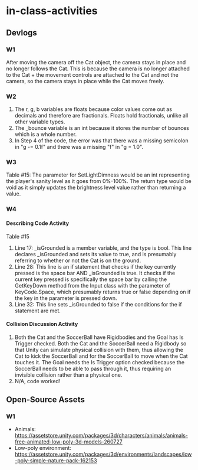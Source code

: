 # in-class-activities
## Devlogs
### W1
After moving the camera off the Cat object, the camera stays in place and no longer follows the Cat. This is because the camera is no longer attached to the Cat + the movement controls are attached to the Cat and not the camera, so the camera stays in place while the Cat moves freely.

### W2
1. The r, g, b variables are floats because color values come out as decimals and therefore are fractionals. Floats hold fractionals, unlike all other variable types.
2. The _bounce variable is an int because it stores the number of bounces which is a whole number. 
3. In Step 4 of the code, the error was that there was a missing semicolon in "g -= 0.1f" and there was a missing "f" in "g = 1.0".

### W3
Table #15: The parameter for SetLightDimness would be an int representing the player's sanity level as it goes from 0%-100%. The return type would be void as it simply updates the brightness level value rather than returning a value.

### W4
#### Describing Code Activity
Table #15

1. Line 17: _isGrounded is a member variable, and the type is bool. This line declares _isGrounded and sets its value to true, and is presumably referring to whether or not the Cat is on the ground.
2. Line 28: This line is an if statement that checks if the key currently pressed is the space bar AND _isGrounded is true. It checks if the current key pressed is specifically the space bar by calling the GetKeyDown method from the Input class with the parameter of KeyCode.Space, which presumably returns true or false depending on if the key in the parameter is pressed down. 
3. Line 32: This line sets _isGrounded to false if the conditions for the if statement are met. 
#### Collision Discussion Activity
1. Both the Cat and the SoccerBall have Rigidbodies and the Goal has Is Trigger checked. Both the Cat and the SoccerBall need a Rigidbody so that Unity can simulate physical collision with them, thus allowing the Cat to kick the SoccerBall and for the SoccerBall to move when the Cat touches it. The Goal needs the Is Trigger option checked because the SoccerBall needs to be able to pass through it, thus requiring an invisible collision rather than a physical one.
2. N/A, code worked!

## Open-Source Assets
### W1
- Animals: https://assetstore.unity.com/packages/3d/characters/animals/animals-free-animated-low-poly-3d-models-260727 
- Low-poly environment: https://assetstore.unity.com/packages/3d/environments/landscapes/low-poly-simple-nature-pack-162153 